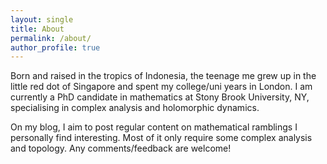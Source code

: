 ```yaml
---
layout: single
title: About
permalink: /about/
author_profile: true
---
```


Born and raised in the tropics of Indonesia, the teenage me grew up in the little red dot of Singapore and spent my college/uni years in London. I am currently a PhD candidate in mathematics at Stony Brook University, NY, specialising in complex analysis and holomorphic dynamics.

On my blog, I aim to post regular content on mathematical ramblings I personally find interesting. Most of it only require some complex analysis and topology. Any comments/feedback are welcome!

